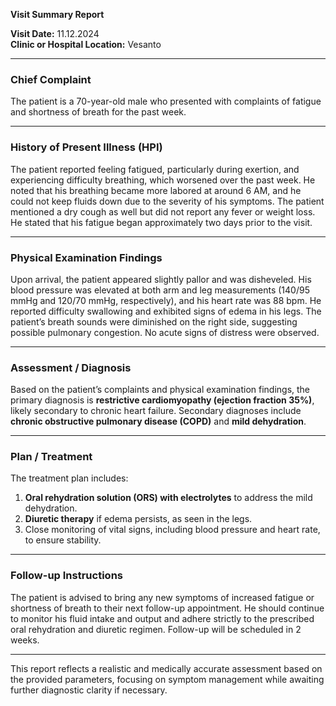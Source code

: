 

**Visit Summary Report**

**Visit Date:** 11.12.2024  
**Clinic or Hospital Location:** Vesanto  

---

### **Chief Complaint**  
The patient is a 70-year-old male who presented with complaints of fatigue and shortness of breath for the past week.

---

### **History of Present Illness (HPI)**  
The patient reported feeling fatigued, particularly during exertion, and experiencing difficulty breathing, which worsened over the past week. He noted that his breathing became more labored at around 6 AM, and he could not keep fluids down due to the severity of his symptoms. The patient mentioned a dry cough as well but did not report any fever or weight loss. He stated that his fatigue began approximately two days prior to the visit.

---

### **Physical Examination Findings**  
Upon arrival, the patient appeared slightly pallor and was disheveled. His blood pressure was elevated at both arm and leg measurements (140/95 mmHg and 120/70 mmHg, respectively), and his heart rate was 88 bpm. He reported difficulty swallowing and exhibited signs of edema in his legs. The patient’s breath sounds were diminished on the right side, suggesting possible pulmonary congestion. No acute signs of distress were observed.

---

### **Assessment / Diagnosis**  
Based on the patient’s complaints and physical examination findings, the primary diagnosis is **restrictive cardiomyopathy (ejection fraction 35%)**, likely secondary to chronic heart failure. Secondary diagnoses include **chronic obstructive pulmonary disease (COPD)** and **mild dehydration**.

---

### **Plan / Treatment**  
The treatment plan includes:  
1. **Oral rehydration solution (ORS) with electrolytes** to address the mild dehydration.  
2. **Diuretic therapy** if edema persists, as seen in the legs.  
3. Close monitoring of vital signs, including blood pressure and heart rate, to ensure stability.  

---

### **Follow-up Instructions**  
The patient is advised to bring any new symptoms of increased fatigue or shortness of breath to their next follow-up appointment. He should continue to monitor his fluid intake and output and adhere strictly to the prescribed oral rehydration and diuretic regimen. Follow-up will be scheduled in 2 weeks.

---

This report reflects a realistic and medically accurate assessment based on the provided parameters, focusing on symptom management while awaiting further diagnostic clarity if necessary.
